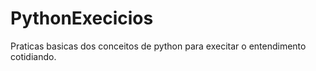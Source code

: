 # PythonExecicios
Praticas basicas dos conceitos de python para execitar o entendimento cotidiando.
